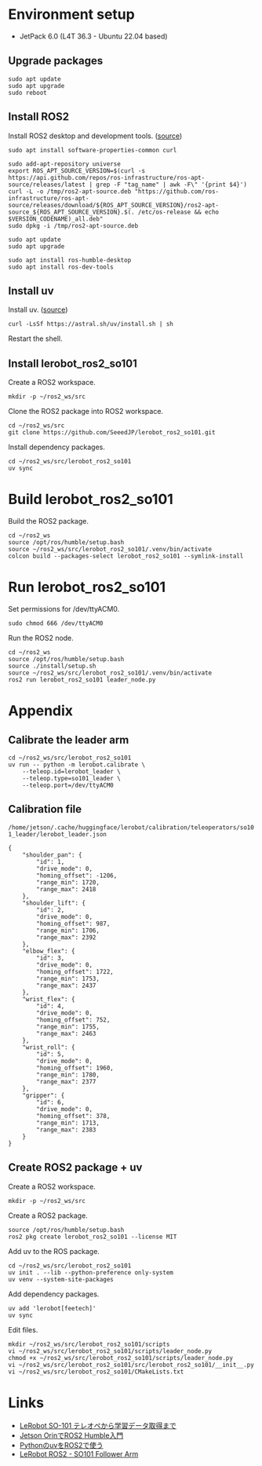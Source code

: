 # Environment setup

* JetPack 6.0 (L4T 36.3 - Ubuntu 22.04 based)

## Upgrade packages

```
sudo apt update
sudo apt upgrade
sudo reboot
```

## Install ROS2

Install ROS2 desktop and development tools. ([source](https://docs.ros.org/en/humble/Installation/Ubuntu-Install-Debs.html))

```
sudo apt install software-properties-common curl

sudo add-apt-repository universe
export ROS_APT_SOURCE_VERSION=$(curl -s https://api.github.com/repos/ros-infrastructure/ros-apt-source/releases/latest | grep -F "tag_name" | awk -F\" '{print $4}')
curl -L -o /tmp/ros2-apt-source.deb "https://github.com/ros-infrastructure/ros-apt-source/releases/download/${ROS_APT_SOURCE_VERSION}/ros2-apt-source_${ROS_APT_SOURCE_VERSION}.$(. /etc/os-release && echo $VERSION_CODENAME)_all.deb"
sudo dpkg -i /tmp/ros2-apt-source.deb

sudo apt update
sudo apt upgrade

sudo apt install ros-humble-desktop
sudo apt install ros-dev-tools
```

## Install uv

Install uv. ([source](https://docs.astral.sh/uv/getting-started/installation/))

```
curl -LsSf https://astral.sh/uv/install.sh | sh
```

Restart the shell.

## Install lerobot_ros2_so101

Create a ROS2 workspace.

```
mkdir -p ~/ros2_ws/src
```

Clone the ROS2 package into ROS2 workspace.

```
cd ~/ros2_ws/src
git clone https://github.com/SeeedJP/lerobot_ros2_so101.git
```

Install dependency packages.

```
cd ~/ros2_ws/src/lerobot_ros2_so101
uv sync
```

# Build lerobot_ros2_so101

Build the ROS2 package.

```
cd ~/ros2_ws
source /opt/ros/humble/setup.bash
source ~/ros2_ws/src/lerobot_ros2_so101/.venv/bin/activate
colcon build --packages-select lerobot_ros2_so101 --symlink-install
```

# Run lerobot_ros2_so101

Set permissions for /dev/ttyACM0.

```
sudo chmod 666 /dev/ttyACM0
```

Run the ROS2 node.

```
cd ~/ros2_ws
source /opt/ros/humble/setup.bash
source ./install/setup.sh
source ~/ros2_ws/src/lerobot_ros2_so101/.venv/bin/activate
ros2 run lerobot_ros2_so101 leader_node.py
```

# Appendix

## Calibrate the leader arm

```
cd ~/ros2_ws/src/lerobot_ros2_so101
uv run -- python -m lerobot.calibrate \
    --teleop.id=lerobot_leader \
    --teleop.type=so101_leader \
    --teleop.port=/dev/ttyACM0
```

## Calibration file

`/home/jetson/.cache/huggingface/lerobot/calibration/teleoperators/so101_leader/lerobot_leader.json`

```
{
    "shoulder_pan": {
        "id": 1,
        "drive_mode": 0,
        "homing_offset": -1206,
        "range_min": 1720,
        "range_max": 2418
    },
    "shoulder_lift": {
        "id": 2,
        "drive_mode": 0,
        "homing_offset": 987,
        "range_min": 1706,
        "range_max": 2392
    },
    "elbow_flex": {
        "id": 3,
        "drive_mode": 0,
        "homing_offset": 1722,
        "range_min": 1753,
        "range_max": 2437
    },
    "wrist_flex": {
        "id": 4,
        "drive_mode": 0,
        "homing_offset": 752,
        "range_min": 1755,
        "range_max": 2463
    },
    "wrist_roll": {
        "id": 5,
        "drive_mode": 0,
        "homing_offset": 1960,
        "range_min": 1780,
        "range_max": 2377
    },
    "gripper": {
        "id": 6,
        "drive_mode": 0,
        "homing_offset": 378,
        "range_min": 1713,
        "range_max": 2383
    }
}
```

## Create ROS2 package + uv

Create a ROS2 workspace.

```
mkdir -p ~/ros2_ws/src
```

Create a ROS2 package.

```
source /opt/ros/humble/setup.bash
ros2 pkg create lerobot_ros2_so101 --license MIT
```

Add uv to the ROS package.

```
cd ~/ros2_ws/src/lerobot_ros2_so101
uv init . --lib --python-preference only-system
uv venv --system-site-packages
```

Add dependency packages.

```
uv add 'lerobot[feetech]'
uv sync
```

Edit files.

```
mkdir ~/ros2_ws/src/lerobot_ros2_so101/scripts
vi ~/ros2_ws/src/lerobot_ros2_so101/scripts/leader_node.py
chmod +x ~/ros2_ws/src/lerobot_ros2_so101/scripts/leader_node.py
vi ~/ros2_ws/src/lerobot_ros2_so101/src/lerobot_ros2_so101/__init__.py
vi ~/ros2_ws/src/lerobot_ros2_so101/CMakeLists.txt
```

# Links

* [LeRobot SO-101 テレオペから学習データ取得まで](https://zenn.dev/karaage0703/articles/8042463b476fbf)
* [Jetson OrinでROS2 Humble入門](https://zenn.dev/karaage0703/articles/d778d660703c0b)
* [PythonのuvをROS2で使う](https://qiita.com/GesonAnko/items/510eeade1f8ada302b9b)
* [LeRobot ROS2 - SO101 Follower Arm](https://github.com/AgRoboticsResearch/Lerobot_ros2)